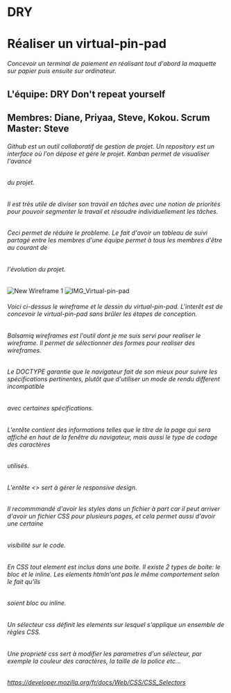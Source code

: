 # DRY
# Réaliser un virtual-pin-pad
###### Concevoir un terminal de paiement en réalisant tout d'abord la maquette sur papier puis ensuite sur ordinateur.
## L'équipe: DRY Don't repeat yourself
## Membres: Diane, Priyaa, Steve, Kokou. Scrum Master: Steve
###### Github est un outil collaboratif de gestion de projet. Un repository est un interface où l'on dépose et gére le projet. Kanban permet de visualiser l'avancé
###### du projet.
###### Il est très utile de diviser son travail en tâches avec une notion de priorités pour pouvoir segmenter le travail et résoudre individuellement les tâches.
###### Ceci permet de réduire le probleme. Le fait d'avoir un tableau de suivi partagé entre les membres d'une équipe permet à tous les membres d'être au courant de 
###### l'évolution du projet.
![New Wireframe 1](https://user-images.githubusercontent.com/86836005/142002767-c93f72b5-1ce7-4508-899e-f2dd645f1a57.png)
![IMG_Virtual-pin-pad](https://user-images.githubusercontent.com/86836005/142003725-8ce97218-df2f-4cbc-be5b-1561dd306298.jpg)
###### Voici ci-dessus le wireframe et le dessin du virtual-pin-pad. L'interêt est de concevoir le virtual-pin-pad sans brûler les étapes de conception.
###### Balsamiq wireframes est l'outil dont je me suis servi pour realiser le wireframe. Il permet de sélectionner des formes pour realiser des wireframes.
###### Le DOCTYPE garantie que le navigateur fait de son mieux pour suivre les spécifications pertinentes, plutôt que d'utiliser un mode de rendu different incompatible
###### avec certaines spécifications.
###### L'entête contient des informations telles que le titre de la page qui sera affiché en haut de la fenêtre du navigateur, mais aussi le type de codage des caractères
###### utilisés.
###### L'entête <<meta viewport>> sert à gérer le responsive design.
###### Il recommmandé d'avoir les styles dans un fichier à part car il peut arriver d'avoir un fichier CSS pour plusieurs pages, et cela permet aussi d'avoir une certaine
###### visibilité sur le code.
###### En CSS tout element est inclus dans une boite. Il existe 2 types de boite: le bloc et le inline. Les elements htmln'ont pas le même comportement selon le fait qu'ils
###### soient bloc ou inline.
###### Un sélecteur css définit les elements sur lesquel s'applique un ensemble de règles CSS.
###### Une proprieté css sert à modifier les parametres d'un sélecteur, par exemple la couleur des caractères, la taille de la police etc...
###### https://developer.mozilla.org/fr/docs/Web/CSS/CSS_Selectors

